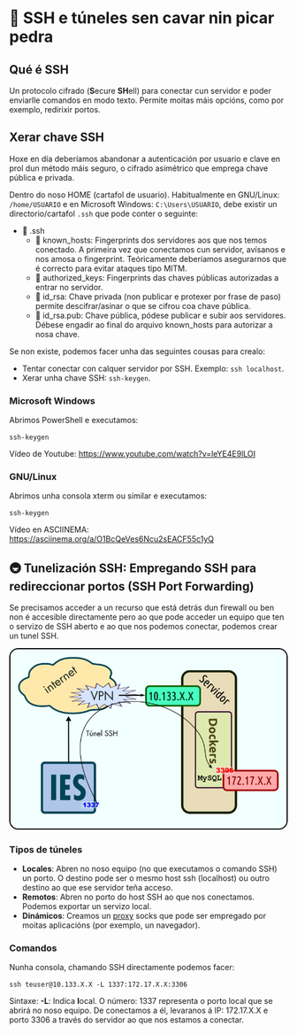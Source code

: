 # 🔑 SSH e túneles sen cavar nin picar pedra
## Qué é SSH

Un protocolo cifrado (**S**ecure **SH**ell) para conectar cun servidor e poder enviarlle comandos en modo texto. Permite moitas máis opcións, como por exemplo, redirixir portos.

## Xerar chave SSH

Hoxe en día deberíamos abandonar a autenticación por usuario e clave en prol dun método máis seguro, o cifrado asimétrico que emprega chave pública e privada.

Dentro do noso HOME (cartafol de usuario). Habitualmente en GNU/Linux: `/home/USUARIO` e en Microsoft Windows: `C:\Users\USUARIO`, debe existir un directorio/cartafol `.ssh` que pode conter o seguinte:

- 📁 .ssh
    - 📄 known_hosts: Fingerprints dos servidores aos que nos temos conectado. A primeira vez que conectamos cun servidor, avísanos e nos amosa o fingerprint. Teóricamente deberíamos asegurarnos que é correcto para evitar ataques tipo MITM.
    - 📄 authorized_keys: Fingerprints das chaves públicas autorizadas a entrar no servidor.
    - 🔑 id_rsa: Chave privada (non publicar e protexer por frase de paso) permite descifrar/asinar o que se cifrou coa chave pública.
    - 🔐 id_rsa.pub: Chave pública, pódese publicar e subir aos servidores. Débese engadir ao final do arquivo known_hosts para autorizar a nosa chave.

Se non existe, podemos facer unha das seguintes cousas para crealo:

- Tentar conectar con calquer servidor por SSH. Exemplo: `ssh localhost`.
- Xerar unha chave SSH: `ssh-keygen`.

### Microsoft Windows

Abrimos PowerShell e executamos:

~~~~
ssh-keygen
~~~~

Vídeo de Youtube: <https://www.youtube.com/watch?v=leYE4E9lLOI>

### GNU/Linux

Abrimos unha consola xterm ou similar e executamos:

~~~~
ssh-keygen
~~~~

Vídeo en ASCIINEMA: <https://asciinema.org/a/O1BcQeVes6Ncu2sEACF55c1yQ>

## 🚇 Tunelización SSH: Empregando SSH para redireccionar portos (SSH Port Forwarding)

Se precisamos acceder a un recurso que está detrás dun firewall ou ben non é accesible directamente pero ao que pode acceder un equipo que ten o servizo de SSH aberto e ao que nos podemos conectar, podemos crear un tunel SSH.

![Túnel SSH](images/ssh/tunel-ssh.png "Cómo funciona o túnel SSH e para que serve")


### Tipos de túneles

- **Locales**: Abren no noso equipo (no que executamos o comando SSH) un porto. O destino pode ser o mesmo host ssh (localhost) ou outro destino ao que ese servidor teña acceso.
- **Remotos**: Abren no porto do host SSH ao que nos conectamos. Podemos exportar un servizo local.
- **Dinámicos**: Creamos un [proxy](https://es.wikipedia.org/wiki/Servidor_proxy) socks que pode ser empregado por moitas aplicacións (por exemplo, un navegador).

### Comandos

Nunha consola, chamando SSH directamente podemos facer:

~~~~
ssh teuser@10.133.X.X -L 1337:172.17.X.X:3306
~~~~

Sintaxe: **-L**: Indica **l**ocal. O número: 1337 representa o porto local que se abrirá no noso equipo. De conectamos a él, levaranos á IP: 172.17.X.X e porto 3306 a través do servidor ao que nos estamos a conectar.




